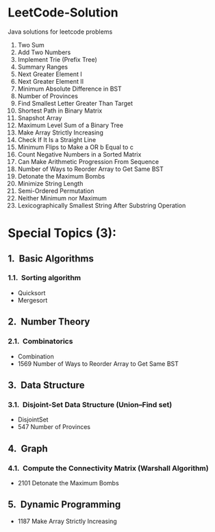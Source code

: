 <style type="text/css">
    h1 { counter-reset: h2counter; }
    h2 { counter-reset: h3counter; }
    h3 { counter-reset: h4counter; }
    h4 { counter-reset: h5counter; }
    h5 { counter-reset: h6counter; }
    h6 { }
    h2:before {
      counter-increment: h2counter;
      content: counter(h2counter) ".\0000a0\0000a0";
    }
    h3:before {
      counter-increment: h3counter;
      content: counter(h2counter) "."
                counter(h3counter) ".\0000a0\0000a0";
    }
    h4:before {
      counter-increment: h4counter;
      content: counter(h2counter) "."
                counter(h3counter) "."
                counter(h4counter) ".\0000a0\0000a0";
    }
    h5:before {
      counter-increment: h5counter;
      content: counter(h2counter) "."
                counter(h3counter) "."
                counter(h4counter) "."
                counter(h5counter) ".\0000a0\0000a0";
    }
    h6:before {
      counter-increment: h6counter;
      content: counter(h2counter) "."
                counter(h3counter) "."
                counter(h4counter) "."
                counter(h5counter) "."
                counter(h6counter) ".\0000a0\0000a0";
    }
</style>


# LeetCode-Solution
Java solutions for leetcode problems

1. Two Sum
2. Add Two Numbers
208. Implement Trie (Prefix Tree)
228. Summary Ranges
496. Next Greater Element I
503. Next Greater Element II
530. Minimum Absolute Difference in BST
547. Number of Provinces
744. Find Smallest Letter Greater Than Target
1091. Shortest Path in Binary Matrix
1146. Snapshot Array
1161. Maximum Level Sum of a Binary Tree
1187. Make Array Strictly Increasing
1232. Check If It Is a Straight Line
1318. Minimum Flips to Make a OR b Equal to c
1351. Count Negative Numbers in a Sorted Matrix
1502. Can Make Arithmetic Progression From Sequence
1569. Number of Ways to Reorder Array to Get Same BST
2101. Detonate the Maximum Bombs
2716. Minimize String Length
2717. Semi-Ordered Permutation
2733. Neither Minimum nor Maximum
2734. Lexicographically Smallest String After Substring Operation

# Special Topics (3):

## Basic Algorithms
### Sorting algorithm
* Quicksort
* Mergesort

## Number Theory
### Combinatorics
* Combination
* 1569 Number of Ways to Reorder Array to Get Same BST

## Data Structure
### Disjoint-Set Data Structure (Union–Find set)
* DisjointSet
* 547 Number of Provinces


## Graph
### Compute the Connectivity Matrix (Warshall Algorithm)
* 2101 Detonate the Maximum Bombs

## Dynamic Programming
* 1187 Make Array Strictly Increasing

